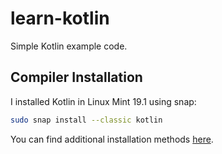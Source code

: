 # learn-kotlin

Simple Kotlin example code.

## Compiler Installation

I installed Kotlin in Linux Mint 19.1 using snap:

```bash
sudo snap install --classic kotlin
```

You can find additional installation methods [here](https://kotlinlang.org/docs/tutorials/command-line.html).
